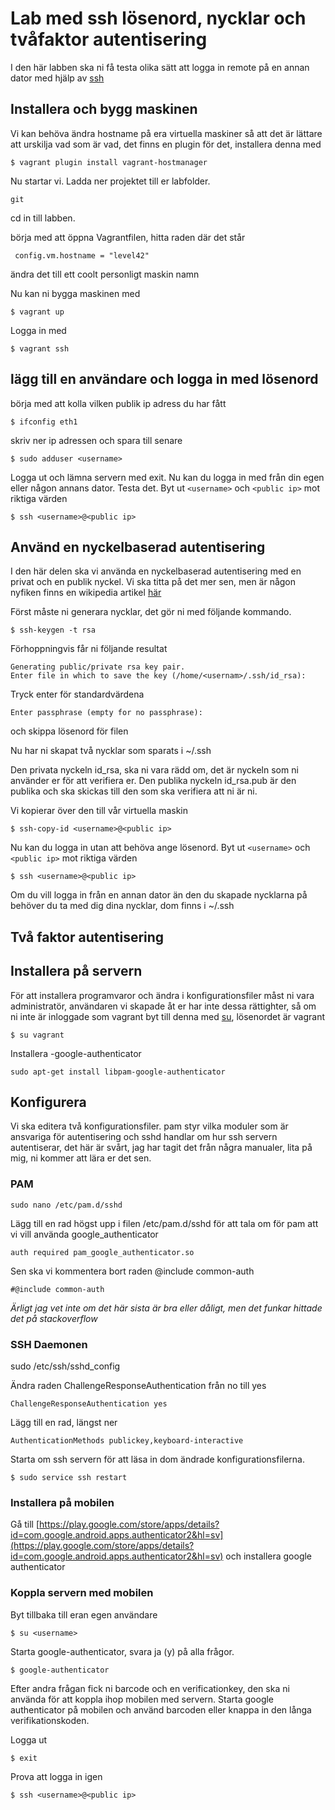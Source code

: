 
# Lab med ssh lösenord, nycklar och tvåfaktor autentisering

I den här labben ska ni få testa olika sätt att logga in remote på en annan dator  med hjälp av [ssh](https://help.ubuntu.com/community/SSH)


## Installera och bygg maskinen

Vi kan behöva ändra hostname på era virtuella maskiner så att det är lättare att urskilja vad som är vad, det finns en plugin för det, installera denna med

	$ vagrant plugin install vagrant-hostmanager

Nu startar vi. Ladda ner projektet till er labfolder.

	git 

cd in till labben.

börja med att öppna Vagrantfilen,  hitta raden där det står
 
	 config.vm.hostname = "level42" 

ändra det till ett coolt personligt maskin namn


Nu kan ni bygga maskinen med 

	$ vagrant up

Logga in med

	$ vagrant ssh

## lägg till en användare och logga in med lösenord

börja med att kolla vilken  publik ip adress du har fått

	$ ifconfig eth1

skriv ner ip adressen och spara till senare

	$ sudo adduser <username> 

Logga ut och lämna servern med exit. Nu kan du logga in med  från din egen eller någon annans dator. Testa det.
Byt ut `<username>`  och `<public ip>`  mot riktiga värden

	$ ssh <username>@<public ip>



## Använd en nyckelbaserad autentisering

I den här delen ska vi använda en nyckelbaserad autentisering med en privat och en publik nyckel. Vi ska titta på det mer sen, men är någon nyfiken finns en wikipedia artikel [här ](https://en.wikipedia.org/wiki/Public-key_cryptography)

Först måste ni generara nycklar, det gör ni med följande kommando.

	$ ssh-keygen -t rsa

Förhoppningvis får ni följande resultat

	Generating public/private rsa key pair.
	Enter file in which to save the key (/home/<usernam>/.ssh/id_rsa): 

Tryck enter för standardvärdena

	Enter passphrase (empty for no passphrase): 

och skippa lösenord för filen

Nu har ni skapat två nycklar som sparats i ~/.ssh

Den privata nyckeln id_rsa, ska ni vara rädd om, det är nyckeln som ni använder er för att verifiera er. 
Den publika nyckeln id_rsa.pub är den publika och ska skickas till den som ska verifiera att ni är ni.

Vi kopierar över den till vår virtuella maskin

	$ ssh-copy-id <username>@<public ip>

Nu kan du logga in utan att behöva ange lösenord. Byt ut `<username>`  och `<public ip>`  mot riktiga värden

	$ ssh <username>@<public ip>

Om du vill logga in från en annan dator än den du skapade nycklarna på behöver du ta med dig dina nycklar, dom finns i ~/.ssh



##  Två faktor autentisering

## Installera på servern

För att installera programvaror och ändra i konfigurationsfiler måst ni vara administratör, användaren vi skapade åt er har inte dessa rättighter, så om ni inte är inloggade som vagrant byt till denna med [su](http://www.linfo.org/su.html), lösenordet är vagrant

	$ su vagrant 
	
Installera -google-authenticator

	sudo apt-get install libpam-google-authenticator
## Konfigurera

Vi ska editera två konfigurationsfiler. pam styr vilka moduler som är ansvariga för autentisering och sshd handlar om hur ssh servern autentiserar, det här är svårt,  jag har tagit det från några manualer, lita på mig, ni kommer att lära er det sen.


### PAM

	sudo nano /etc/pam.d/sshd

Lägg till en rad högst upp i filen /etc/pam.d/sshd för att tala om för pam att vi vill använda google_authenticator

	auth required pam_google_authenticator.so

Sen ska vi kommentera bort raden @include common-auth

	#@include common-auth

*Ärligt jag vet inte om det här sista är bra eller dåligt, men det funkar hittade det på stackoverflow*

	

### SSH Daemonen

sudo /etc/ssh/sshd_config

Ändra raden ChallengeResponseAuthentication från no till yes
	
	ChallengeResponseAuthentication yes

Lägg till en rad, längst ner

	AuthenticationMethods publickey,keyboard-interactive

Starta om ssh servern för att läsa in dom ändrade konfigurationsfilerna.

	$ sudo service ssh restart
	

### Installera på mobilen

Gå till [https://play.google.com/store/apps/details?id=com.google.android.apps.authenticator2&hl=sv](https://play.google.com/store/apps/details?id=com.google.android.apps.authenticator2&hl=sv) och installera google authenticator

### Koppla servern med mobilen

Byt tillbaka till eran egen användare

	$ su <username>
	
Starta google-authenticator, svara ja (y) på alla frågor. 

	$ google-authenticator

Efter andra frågan fick ni barcode och en verificationkey, den ska ni använda för att koppla ihop mobilen med servern. 
Starta google authenticator på mobilen och använd barcoden eller knappa in den långa verifikationskoden.


Logga ut 

	$ exit
	
Prova att logga in igen 

	$ ssh <username>@<public ip>
	
	





